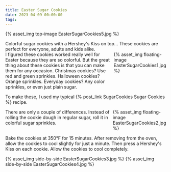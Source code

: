 ```yaml
---
title: Easter Sugar Cookies
date: 2023-04-09 00:00:00
tags:
---
```


{% asset_img top-image EasterSugarCookies5.jpg %}
<div class="post-body">
Colorful sugar cookies with a Hershey's Kiss on top... These cookies are perfect for everyone, adults and kids alike. 

<br>
<!--more-->

<div style="display:flex;">
I figured these cookies worked really well for Easter because they are so colorful. But the great thing about these cookies is that you can make them for any occasion. Christmas cookies? Use red and green sprinkles. Halloween cookies? Orange sprinkles. Everyday cookies? Any color sprinkles, or even just plain sugar. 
<div>
    {% asset_img floating-image EasterSugarCookies1.jpg %}
</div>
</div>

To make these, I used my typical {% post_link SugarCookies Sugar Cookies %} recipe. 

<div style="display:flex;">
There are only a couple of differences. Instead of rolling the cookie dough in regular sugar, roll it in colorful sugar sprinkles.
<div>
    {% asset_img floating-image EasterSugarCookies2.jpg %}
</div>
</div>

Bake the cookies at 350°F for 15 minutes. After removing from the oven, allow the cookies to cool slightly for just a minute. Then press a Hershey's Kiss on each cookie. Allow the cookies to cool completely. 

<div style="display:flex;">
    {% asset_img side-by-side EasterSugarCookies3.jpg %}
    {% asset_img side-by-side EasterSugarCookies4.jpg %}
</div>

<br>
</div>

<br>
